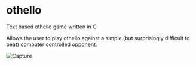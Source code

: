 # othello
Text based othello game written in C

Allows the user to play othello against a simple (but surprisingly difficult to beat) computer controlled opponent.


![Capture](https://user-images.githubusercontent.com/39656862/181732808-d4a90359-ff89-43b7-8636-683586eedec8.JPG)
